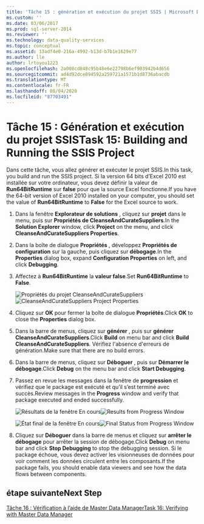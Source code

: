 ```yaml
---
title: 'Tâche 15 : génération et exécution du projet SSIS | Microsoft Docs'
ms.custom: ''
ms.date: 03/06/2017
ms.prod: sql-server-2014
ms.reviewer: ''
ms.technology: data-quality-services
ms.topic: conceptual
ms.assetid: 13adf4e0-216a-4992-b13d-b7b1e1629e77
ms.author: lle
author: lrtoyou1223
ms.openlocfilehash: 2a008cd848c95b48e6e22798b6ef903942b4d656
ms.sourcegitcommit: ad4d92dce894592a259721a1571b1d8736abacdb
ms.translationtype: MT
ms.contentlocale: fr-FR
ms.lasthandoff: 08/04/2020
ms.locfileid: "87703491"
---
```

# <a name="task-15-building-and-running-the-ssis-project"></a><span data-ttu-id="8f4c7-102">Tâche 15 : Génération et exécution du projet SSIS</span><span class="sxs-lookup"><span data-stu-id="8f4c7-102">Task 15: Building and Running the SSIS Project</span></span>

  <span data-ttu-id="8f4c7-103">Dans cette tâche, vous allez générer et exécuter le projet SSIS.</span><span class="sxs-lookup"><span data-stu-id="8f4c7-103">In this task, you build and run the SSIS project.</span></span> <span data-ttu-id="8f4c7-104">Si la version 64 bits d’Excel 2010 est installée sur votre ordinateur, vous devez définir la valeur de **Run64BitRuntime** sur **false** pour que la source Excel fonctionne.</span><span class="sxs-lookup"><span data-stu-id="8f4c7-104">If you have the 64-bit version of Excel 2010 installed on your computer, you should set the value of **Run64BitRuntime** to **False** for the Excel source to work.</span></span>  
  
1.  <span data-ttu-id="8f4c7-105">Dans la fenêtre **Explorateur de solutions** , cliquez sur **projet** dans le menu, puis sur **Propriétés de CleanseAndCurateSuppliers**.</span><span class="sxs-lookup"><span data-stu-id="8f4c7-105">In the **Solution Explorer** window, click **Project** on the menu, and click **CleanseAndCurateSuppliers Properties**.</span></span>  
  
2.  <span data-ttu-id="8f4c7-106">Dans la boîte de dialogue **Propriétés** , développez **Propriétés de configuration** sur la gauche, puis cliquez sur **débogage**.</span><span class="sxs-lookup"><span data-stu-id="8f4c7-106">In the **Properties** dialog box, expand **Configuration Properties** on left, and click **Debugging**.</span></span>  
  
3.  <span data-ttu-id="8f4c7-107">Affectez à **Run64BitRuntime** la **valeur false**.</span><span class="sxs-lookup"><span data-stu-id="8f4c7-107">Set **Run64BitRuntime** to **False**.</span></span>  
  
     <span data-ttu-id="8f4c7-108">![Propriétés du projet CleanseAndCurateSuppliers](../../2014/tutorials/media/et-buildingandrunningthessisproject-01.jpg "Propriétés du projet CleanseAndCurateSuppliers")</span><span class="sxs-lookup"><span data-stu-id="8f4c7-108">![CleanseAndCurateSuppliers Project Properties](../../2014/tutorials/media/et-buildingandrunningthessisproject-01.jpg "CleanseAndCurateSuppliers Project Properties")</span></span>  
  
4.  <span data-ttu-id="8f4c7-109">Cliquez sur **OK** pour fermer la boîte de dialogue **Propriétés**.</span><span class="sxs-lookup"><span data-stu-id="8f4c7-109">Click **OK** to close the **Properties** dialog box.</span></span>  
  
5.  <span data-ttu-id="8f4c7-110">Dans la barre de menus, cliquez sur **générer** , puis sur **générer CleanseAndCurateSuppliers**.</span><span class="sxs-lookup"><span data-stu-id="8f4c7-110">Click **Build** on menu bar and click **Build CleanseAndCurateSuppliers**.</span></span> <span data-ttu-id="8f4c7-111">Vérifiez l'absence d'erreurs de génération.</span><span class="sxs-lookup"><span data-stu-id="8f4c7-111">Make sure that there are no build errors.</span></span>  
  
6.  <span data-ttu-id="8f4c7-112">Dans la barre de menus, cliquez sur **Déboguer** , puis sur **Démarrer le débogage**.</span><span class="sxs-lookup"><span data-stu-id="8f4c7-112">Click **Debug** on the menu bar and click **Start Debugging**.</span></span>  
  
7.  <span data-ttu-id="8f4c7-113">Passez en revue les messages dans la fenêtre de **progression** et vérifiez que le package est exécuté et qu’il s’est terminé avec succès.</span><span class="sxs-lookup"><span data-stu-id="8f4c7-113">Review messages in the **Progress** window and verify that package executed and ended successfully.</span></span>  
  
     <span data-ttu-id="8f4c7-114">![Résultats de la fenêtre En cours](../../2014/tutorials/media/et-buildingandrunningthessisproject-02.jpg "Résultats de la fenêtre En cours")</span><span class="sxs-lookup"><span data-stu-id="8f4c7-114">![Results from Progress Window](../../2014/tutorials/media/et-buildingandrunningthessisproject-02.jpg "Results from Progress Window")</span></span>  
  
     <span data-ttu-id="8f4c7-115">![État final de la fenêtre En cours](../../2014/tutorials/media/et-buildingandrunningthessisproject-03.jpg "État final de la fenêtre En cours")</span><span class="sxs-lookup"><span data-stu-id="8f4c7-115">![Final Status from Progress Window](../../2014/tutorials/media/et-buildingandrunningthessisproject-03.jpg "Final Status from Progress Window")</span></span>  
  
8.  <span data-ttu-id="8f4c7-116">Cliquez sur **Déboguer** dans la barre de menus et cliquez sur **arrêter le débogage** pour arrêter la session de débogage.</span><span class="sxs-lookup"><span data-stu-id="8f4c7-116">Click **Debug** on menu bar and click **Stop Debugging** to stop the debugging session.</span></span> <span data-ttu-id="8f4c7-117">Si le package échoue, vous devez activer les visionneuses de données pour voir comment les données circulent entre les composants.</span><span class="sxs-lookup"><span data-stu-id="8f4c7-117">If the package fails, you should enable data viewers and see how the data flows between components.</span></span>  
  
## <a name="next-step"></a><span data-ttu-id="8f4c7-118">étape suivante</span><span class="sxs-lookup"><span data-stu-id="8f4c7-118">Next Step</span></span>  
 [<span data-ttu-id="8f4c7-119">Tâche 16 : Vérification à l’aide de Master Data Manager</span><span class="sxs-lookup"><span data-stu-id="8f4c7-119">Task 16: Verifying with Master Data Manager</span></span>](../../2014/tutorials/task-16-verifying-with-master-data-manager.md)  
  
  
